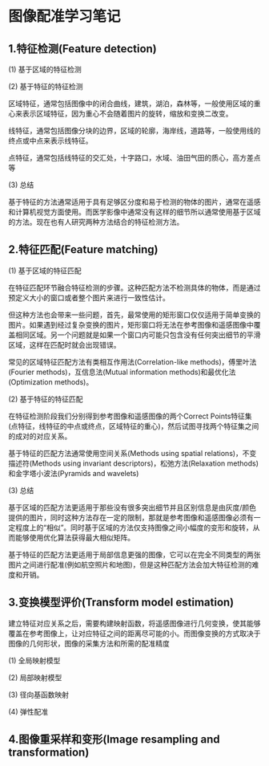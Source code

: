 # 图像配准学习笔记

## 1.特征检测(Feature detection)

(1) 基于区域的特征检测

(2) 基于特征的特征检测

区域特征，通常包括图像中的闭合曲线，建筑，湖泊，森林等，一般使用区域的重心来表示区域特征，因为重心不会随着图片的旋转，缩放和变换二改变。

线特征，通常包括图像分块的边界，区域的轮廓，海岸线，道路等，一般使用线的终点或中点来表示线特征。

点特征，通常包括线特征的交汇处，十字路口，水域、油田气田的质心，高方差点等

(3) 总结

基于特征的方法通常适用于具有足够区分度和易于检测的物体的图片，通常在遥感和计算机视觉方面使用。而医学影像中通常没有这样的细节所以通常使用基于区域的方法。现在也有人研究两种方法结合的特征检测方法。

## 2.特征匹配(Feature matching)

(1) 基于区域的特征匹配

在特征匹配环节融合特征检测的步骤。这种匹配方法不检测具体的物体，而是通过预定义大小的窗口或者整个图片来进行一致性估计。

但这种方法也会带来一些问题，首先，最常使用的矩形窗口仅仅适用于简单变换的图片。如果遇到经过复杂变换的图片，矩形窗口将无法在参考图像和遥感图像中覆盖相同区域。另一个问题就是如果一个窗口内可能只包含没有任何突出细节的平滑区域，这样在匹配时就会出现错误。

常见的区域特征匹配方法有类相互作用法(Correlation-like methods)，傅里叶法(Fourier methods)，互信息法(Mutual information methods)和最优化法(Optimization methods)。

(2) 基于特征的特征匹配

在特征检测阶段我们分别得到参考图像和遥感图像的两个Correct Points特征集(点特征，线特征的中点或终点，区域特征的重心)，然后试图寻找两个特征集之间的成对的对应关系。

基于特征的匹配方法通常使用空间关系(Methods using spatial relations)，不变描述符(Methods using invariant descriptors)，松弛方法(Relaxation methods)和金字塔小波法(Pyramids and wavelets)

(3) 总结

基于区域的匹配方法更适用于那些没有很多突出细节并且区别信息是由灰度/颜色提供的图片，同时这种方法存在一定的限制，那就是参考图像和遥感图像必须有一定程度上的“相似”。同时基于区域的方法仅支持图像之间小幅度的变形和旋转，从而能够使用优化算法获得最大相似矩阵。

基于特征的匹配方法更适用于局部信息更强的图像，它可以在完全不同类型的两张图片之间进行配准(例如航空照片和地图)，但是这种匹配方法会加大特征检测的难度和开销。

## 3.变换模型评价(Transform model estimation)

建立特征对应关系之后，需要构建映射函数，将遥感图像进行几何变换，使其能够覆盖在参考图像上，让对应特征之间的距离尽可能的小。而图像变换的方式取决于图像的几何形状，图像的采集方法和所需的配准精度

(1) 全局映射模型

(2) 局部映射模型

(3) 径向基函数映射

(4) 弹性配准

## 4.图像重采样和变形(Image resampling and transformation)